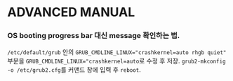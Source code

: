 # ADVANCED MANUAL

### OS booting progress bar 대신 message 확인하는 법.

`/etc/default/grub` 안의 `GRUB_CMDLINE_LINUX="crashkernel=auto rhgb quiet"` 부분을 `GRUB_CMDLINE_LINUX="crashkernel=auto`로 수정 후 저장.
`grub2-mkconfig -o /etc/grub2.cfg`를 커맨드 창에 입력 후 `reboot`.
